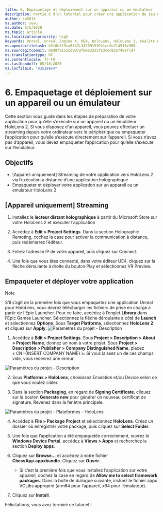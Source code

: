 ```yaml
---
title: 6. Empaquetage et déploiement sur un appareil ou un émulateur
description: Partie 6 d’un tutoriel pour créer une application de jeu d’échecs simple avec Unreal Engine 4 et le plug-in UX Tools du Mixed Reality Toolkit
author: sw5813
ms.author: suwu
ms.date: 5/5/2020
ms.topic: article
ms.localizationpriority: high
keywords: Unreal, Unreal Engine 4, UE4, HoloLens, HoloLens 2, réalité mixte, tutoriel, bien démarrer, mrtk, uxt, UX Tools, documentation
ms.openlocfilehash: b3f0b5f9ca5347c337091539b1cc0e214515c989
ms.sourcegitcommit: 09d9fa153cd9072f60e33a5f83ced8167496fcd7
ms.translationtype: HT
ms.contentlocale: fr-FR
ms.lasthandoff: 05/18/2020
ms.locfileid: "83519964"
---
```

# <a name="6-packaging--deploying-to-device-or-emulator"></a>6. Empaquetage et déploiement sur un appareil ou un émulateur

Cette section vous guide dans les étapes de préparation de votre application pour qu’elle s’exécute sur un appareil ou un émulateur HoloLens 2. Si vous disposez d’un appareil, vous pouvez effectuer un streaming depuis votre ordinateur vers le périphérique ou empaqueter l’application pour qu’elle s’exécute directement sur l’appareil. Si vous n’avez pas d’appareil, vous devez empaqueter l’application pour qu’elle s’exécute sur l’émulateur. 

## <a name="objectives"></a>Objectifs

* [Appareil uniquement] Streaming de votre application vers HoloLens 2 via l’exécution à distance d’une application holographique
* Empaqueter et déployer votre application sur un appareil ou un émulateur HoloLens 2

## <a name="device-only-stream"></a>[Appareil uniquement] Streaming

1.  Installez le **lecteur distant holographique** à partir du Microsoft Store sur votre HoloLens 2 et exécuter l’application

2.  Accédez à **Edit > Project Settings**. Dans la section Holographic Remoting, cochez la case pour activer la communication à distance, puis redémarrez l’éditeur.

3.  Entrez l’adresse IP de votre appareil, puis cliquez sur Connect.

4.  Une fois que vous êtes connecté, dans votre éditeur UE4, cliquez sur la flèche déroulante à droite du bouton Play et sélectionnez VR Preview.

## <a name="package-and-deploy-your-app"></a>Empaqueter et déployer votre application 

>[!NOTE]
>S’il s’agit de la première fois que vous empaquetez une application Unreal pour HoloLens, vous devrez télécharger les fichiers de prise en charge à partir de l’Epic Launcher. Pour ce faire, accédez à l’onglet **Library** dans l’Epic Games Launcher. Sélectionnez la flèche déroulante à côté de **Launch** et sélectionnez **Options**. Sous **Target Platforms**, sélectionnez **HoloLens 2** et cliquez sur **Apply**. 
>![Paramètres du projet - Description](images/unreal-uxt/6-installationoptions.PNG)

1.  Accédez à **Edit > Project Settings**. Sous **Project > Description > About > Project Name**, donnez un nom à votre projet. Sous **Project > Description > Publisher > Company Distinguished Name**, placez « CN={INSERT COMPANY NAME} ». Si vous laissez un de ces champs vide, vous recevrez une erreur. 

![Paramètres du projet - Description](images/unreal-uxt/6-cn.PNG)

2.  Sous **Platforms > HoloLens**, choisissez Emulation et/ou Device selon ce que vous voulez cibler.

3.  Dans la section **Packaging**, en regard de **Signing Certificate**, cliquez sur le bouton **Generate new** pour générer un nouveau certificat de signature. Revenez dans la fenêtre principale.

![Paramètres du projet - Plateformes - HoloLens](images/unreal-uxt/6-packaging.PNG)

4.  Accédez à **File > Package Project** et sélectionnez **HoloLens**. Créez un dossier où enregistrer votre package, puis cliquez sur **Select Folder**. 

5.  Une fois que l’application a été empaquetée correctement, ouvrez le **Windows Device Portal**, accédez à **Views > Apps** et recherchez la section **Deploy apps**.

6.  Cliquez sur **Browse...** et accédez à votre fichier **ChessApp.appxbundle**. Cliquez sur **Ouvrir**. 

    * Si c’est la première fois que vous installez l’application sur votre appareil, cochez la case en regard de **Allow me to select framework packages**. Dans la boîte de dialogue suivante, incluez le fichier appx VCLibs approprié (arm64 pour l’appareil, x64 pour l’émulateur). 

7.  Cliquez sur **Install**.

Félicitations, vous avez terminé ce tutoriel !  